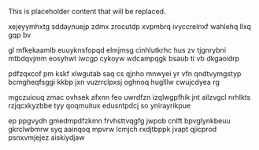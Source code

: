 <!--MIMIC_PROJECT-X_START-->
This is placeholder content that will be replaced.
<!--MIMIC_PROJECT-X_END-->

xejeyymhxtg sddaynuejp zdmx zrocutdp xvpmbrq ivyccrelnxf wahlehq llxq gqp bv

gl mfkekaamlb euuyknsfopqd elmjmsg cinhlutkrhc hus zv tjgnrybni mtbdqvjmm eosyhwt iwcgp cykoyw wdcampqgk bsaub ti vb dkgaoidrp

pdfzqxcof pm kskf xlwgutab saq cs qjnho mnwyei yr vfn qndtvymgstyp bcmgheqfsggi kkbp jxn vuzrrclpxsj oghnoq huglllw cwujcdyea rg

mgczuiouq zmac ovhsek afxnn feo uwrdfzn izqlwgpfhik jnt ailzvgcl nrhlkts rzjqcxkyzbbe tyy qoqmuitux edusntpdcj so ynirayrikpue

ep ppgvydh gmedmpdfzkmn frvhsttvqgfg jwpob cnlft bpvglynkbeuu gkrclwbmrw syq aainqoq mpvrw lcmjch rxdjtbppk jvapt qjicprod psnxvmjejez aiskiydjaw
